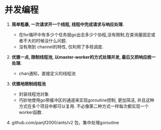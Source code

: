 # 并发编程

1. **简单粗暴, 一次请求开一个线程, 线程中完成请求与响应处理.**

   - 在for循环中有多少个任务就go出去多少个协程,没有限制,在查询量固定或者不大的时候没什么问题.
   - 没有用到 channel的特性, 仅利用了多核调度.
2. **优雅一点, 限制线程池, 以master-worker的方式处理并发, 最后又把响应统一处理.**
   * chan通知，直接定义的线程池
3. **优雅地限制线程池**
   * 封装线程池对象
   * 巧妙地使用go带缓冲区的通道来实现goroutine控制, 更加简洁, 并且这种方式在多个项目中都可以复用. 不必像第二种方式一样每次都实现一个worker函数.
4. github.com/panjf2000/ants/v2 包，集中处理goroutine